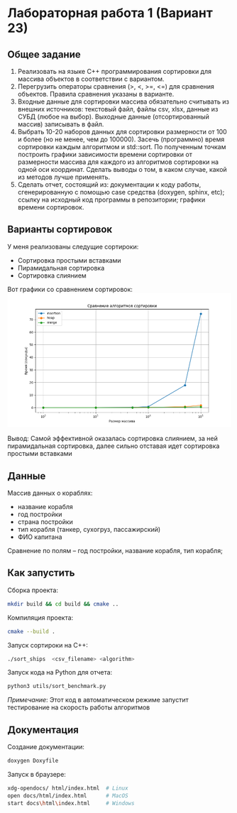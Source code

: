 # Лабораторная работа 1 (Вариант 23)

## Общее задание

1) Реализовать на языке C++ программирования сортировки для массива объектов в  соответствии с вариантом.
2) Перегрузить операторы сравнения (>, <, >=, <=) для сравнения  объектов. Правила сравнения указаны в варианте.
3) Входные данные для сортировки массива обязательно считывать из  внешних источников: текстовый файл, файлы csv, xlsx, данные из СУБД (любое на выбор). Выходные данные (отсортированный массив) записывать в файл.
4) Выбрать 10-20 наборов данных для сортировки размерности от 100 и  более (но не менее, чем до 100000). Засечь (программно) время сортировки  каждым алгоритмом и std::sort. По полученным точкам построить графики  зависимости времени сортировки от размерности массива для каждого из алгоритмов сортировки на одной оси координат. Сделать выводы о  том, в каком случае, какой из методов лучше применять.
5) Сделать отчет, состоящий из: документации к коду работы, сгенерированную с помощью case средства (doxygen, sphinx, etc); ссылку на исходный код программы в репозитории; графики времени сортировок.

## Варианты сортировок

У меня реализованы следущие сортироки:

- Сортировка простыми вставками
- Пирамидальная сортировка
- Сортировка слиянием

Вот графики со сравнением сортировок:
![alt](images/sorting_results.png)

Вывод: Самой эффективной оказалась сортировка слиянием, за ней пирамидальная сортировка, далее сильно отставая идет сортировка простыми вставками

## Данные

Массив данных о кораблях:

- название корабля
- год постройки
- страна постройки
- тип корабля (танкер, сухогруз,  пассажирский)
- ФИО капитана

Cравнение по полям – год  постройки, название корабля, тип корабля;

## Как запустить

Сборка проекта:

```bash
mkdir build && cd build && cmake ..
```

Компиляция проекта:

```bash
cmake --build .
```

Запуск сортироки на C++:

```bash
./sort_ships  <csv_filename> <algorithm>
```

Запуск кода на Python для отчета:

```bash
python3 utils/sort_benchmark.py
```

*Примечание*: Этот код в автоматическом режиме запустит тестирование на скорость работы алгоритмов

## Документация

Создание документации:

```bash
doxygen Doxyfile
```

Запуск в браузере:

```bash
xdg-opendocs/ html/index.html  # Linux
open docs/html/index.html      # MacOS
start docs\html\index.html     # Windows
```
